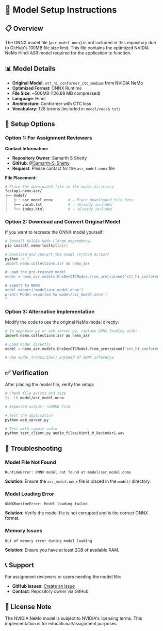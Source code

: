 # 🤖 Model Setup Instructions

## 📋 Overview

The ONNX model file (`asr_model.onnx`) is not included in this repository due to GitHub's 100MB file size limit. This file contains the optimized NVIDIA NeMo Hindi ASR model required for the application to function.

## 📊 Model Details

- **Original Model**: `stt_hi_conformer_ctc_medium` from NVIDIA NeMo
- **Optimized Format**: ONNX Runtime
- **File Size**: ~500MB (126.88 MB compressed)
- **Language**: Hindi
- **Architecture**: Conformer with CTC loss
- **Vocabulary**: 128 tokens (included in `model/vocab.txt`)

## 🔧 Setup Options

### Option 1: For Assignment Reviewers

**Contact Information:**
- **Repository Owner**: Samarth S Shetty
- **GitHub**: [@Samarth-S-Shetty](https://github.com/Samarth-S-Shetty)
- **Request**: Please contact for the `asr_model.onnx` file

**File Placement:**
```bash
# Place the downloaded file in the model directory
fastapi-nemo-asr/
├── model/
│   ├── asr_model.onnx       # ← Place downloaded file here
│   ├── vocab.txt            # ✅ Already included
│   └── index.html           # ✅ Already included
```

### Option 2: Download and Convert Original Model

If you want to recreate the ONNX model yourself:

```bash
# Install NVIDIA NeMo (large dependency)
pip install nemo-toolkit[asr]

# Download and convert the model (Python script)
python -c "
import nemo.collections.asr as nemo_asr

# Load the pre-trained model
model = nemo_asr.models.EncDecCTCModel.from_pretrained('stt_hi_conformer_ctc_medium')

# Export to ONNX
model.export('model/asr_model.onnx')
print('Model exported to model/asr_model.onnx')
"
```

### Option 3: Alternative Implementation

Modify the code to use the original NeMo model directly:

```python
# In app/main.py or web_server.py, replace ONNX loading with:
import nemo.collections.asr as nemo_asr

# Load model directly
model = nemo_asr.models.EncDecCTCModel.from_pretrained('stt_hi_conformer_ctc_medium')

# Use model.transcribe() instead of ONNX inference
```

## ✅ Verification

After placing the model file, verify the setup:

```bash
# Check file exists and size
ls -lh model/asr_model.onnx

# Expected output: ~500MB file

# Test the application
python web_server.py

# Test with sample audio
python test_client.py audio_files/Hindi_M_Devinder1.wav
```

## 🐛 Troubleshooting

### Model File Not Found
```
RuntimeError: ONNX model not found at model/asr_model.onnx
```
**Solution**: Ensure the `asr_model.onnx` file is placed in the `model/` directory.

### Model Loading Error
```
ONNXRuntimeError: Model loading failed
```
**Solution**: Verify the model file is not corrupted and is the correct ONNX format.

### Memory Issues
```
Out of memory error during model loading
```
**Solution**: Ensure you have at least 2GB of available RAM.

## 📞 Support

For assignment reviewers or users needing the model file:
- **GitHub Issues**: [Create an issue](https://github.com/Samarth-S-Shetty/fastapi-nemo-asr/issues)
- **Contact**: Repository owner via GitHub

## 📄 License Note

The NVIDIA NeMo model is subject to NVIDIA's licensing terms. This implementation is for educational/assignment purposes.

